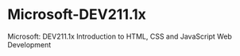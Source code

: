 # Microsoft-DEV211.1x
Microsoft: DEV211.1x Introduction to HTML, CSS and JavaScript Web Development
